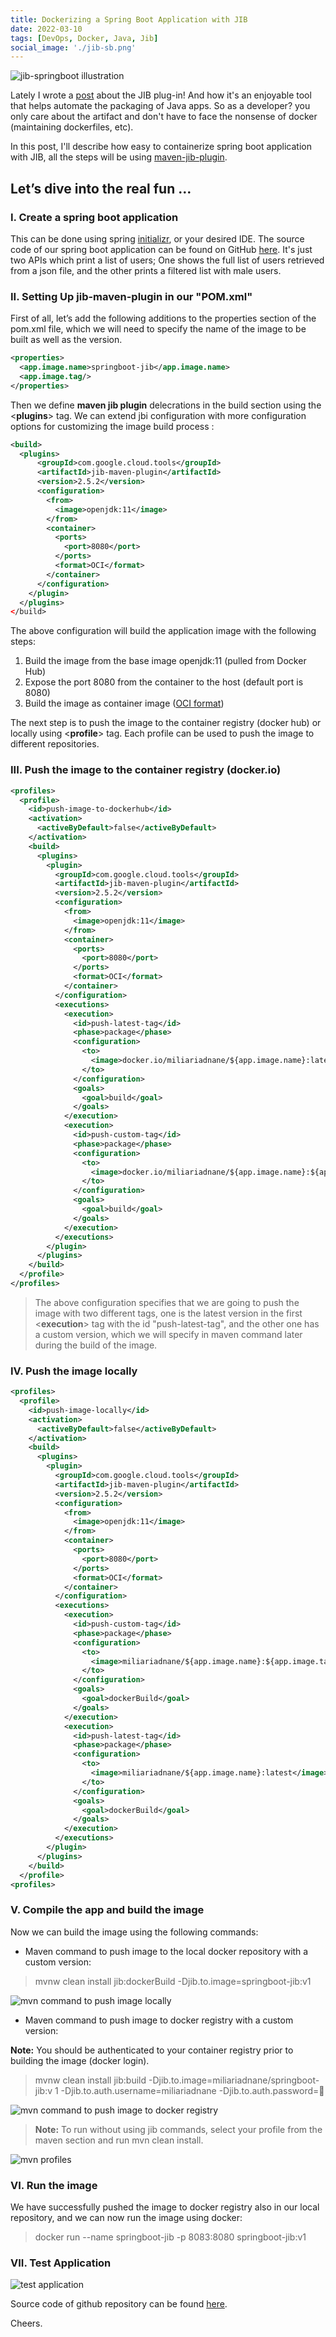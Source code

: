 ```yaml
---
title: Dockerizing a Spring Boot Application with JIB
date: 2022-03-10
tags: [DevOps, Docker, Java, Jib]
social_image: './jib-sb.png'
---
```


![jib-springboot illustration](./jib-sb.png)

Lately I wrote a [post](https://miliari.me/blog/2022/jib/speed-up-your-java-app-image-build-using-jib) about the JIB plug-in! And how it's an enjoyable tool that helps automate the packaging of Java apps. So as a developer? you only care about the artifact and don't have to face the nonsense of docker (maintaining dockerfiles, etc).

In this post, I'll describe how easy to containerize spring boot application with JIB, all the steps will be using [maven-jib-plugin](https://github.com/GoogleContainerTools/jib/tree/master/jib-maven-plugin).

## Let’s dive into the real fun …

### I. Create a spring boot application

This can be done using spring [initializr](https://start.spring.io/), or your desired IDE. The source code of our spring boot application can be found on GitHub [here](https://github.com/miliariadnane/spring-boot-jib). It's just two APIs which print a list of users; One shows the full list of users retrieved from a json file, and the other prints a filtered list with male users.

### II. Setting Up jib-maven-plugin in our "POM.xml"

First of all, let’s add the following additions to the properties section of the pom.xml file, which we will need to specify the name of the image to be built as well as the version.

```xml
<properties>
  <app.image.name>springboot-jib</app.image.name>
  <app.image.tag/>
</properties>
```

Then we define **maven jib plugin** delecrations in the build section using the <**plugins**> tag. We can extend jbi configuration with more configuration options for customizing the image build process :

```xml
<build>
  <plugins>
      <groupId>com.google.cloud.tools</groupId>
      <artifactId>jib-maven-plugin</artifactId>
      <version>2.5.2</version>
      <configuration>
        <from>
          <image>openjdk:11</image>
        </from>
        <container>
          <ports>
            <port>8080</port>
          </ports>
          <format>OCI</format>
        </container>
      </configuration>
    </plugin>
  </plugins>
</build>
```

The above configuration will build the application image with the following steps:

  1. Build the image from the base image openjdk:11 (pulled from Docker Hub)
  2. Expose the port 8080 from the container to the host (default port is 8080)
  3. Build the image as container image ([OCI format](https://github.com/opencontainers/image-spec))

The next step is to push the image to the container registry (docker hub) or locally using <**profile**> tag. Each profile can be used to push the image to different repositories.

### III. Push the image to the container registry (docker.io)

```xml
<profiles>
  <profile>
    <id>push-image-to-dockerhub</id>
    <activation>
      <activeByDefault>false</activeByDefault>
    </activation>
    <build>
      <plugins>
        <plugin>
          <groupId>com.google.cloud.tools</groupId>
          <artifactId>jib-maven-plugin</artifactId>
          <version>2.5.2</version>
          <configuration>
            <from>
              <image>openjdk:11</image>
            </from>
            <container>
              <ports>
                <port>8080</port>
              </ports>
              <format>OCI</format>
            </container>
          </configuration>
          <executions>
            <execution>
              <id>push-latest-tag</id>
              <phase>package</phase>
              <configuration>
                <to>
                  <image>docker.io/miliariadnane/${app.image.name}:latest</image>
                </to>
              </configuration>
              <goals>
                <goal>build</goal>
              </goals>
            </execution>
            <execution>
              <id>push-custom-tag</id>
              <phase>package</phase>
              <configuration>
                <to>
                  <image>docker.io/miliariadnane/${app.image.name}:${app.image.tag}</image>
                </to>
              </configuration>
              <goals>
                <goal>build</goal>
              </goals>
            </execution>
          </executions>
        </plugin>
      </plugins>
    </build>
  </profile>
</profiles>
```

> The above configuration specifies that we are going to push the image with two different tags, one is the latest version in the first <**execution**> tag with the id "push-latest-tag", and the other one has a custom version, which we will specify in maven command later during the build of the image.

### IV. Push the image locally

```xml
<profiles>
  <profile>
    <id>push-image-locally</id>
    <activation>
      <activeByDefault>false</activeByDefault>
    </activation>
    <build>
      <plugins>
        <plugin>
          <groupId>com.google.cloud.tools</groupId>
          <artifactId>jib-maven-plugin</artifactId>
          <version>2.5.2</version>
          <configuration>
            <from>
              <image>openjdk:11</image>
            </from>
            <container>
              <ports>
                <port>8080</port>
              </ports>
              <format>OCI</format>
            </container>
          </configuration>
          <executions>
            <execution>
              <id>push-custom-tag</id>
              <phase>package</phase>
              <configuration>
                <to>
                  <image>miliariadnane/${app.image.name}:${app.image.tag}</image>
                </to>
              </configuration>
              <goals>
                <goal>dockerBuild</goal>
              </goals>
            </execution>
            <execution>
              <id>push-latest-tag</id>
              <phase>package</phase>
              <configuration>
                <to>
                  <image>miliariadnane/${app.image.name}:latest</image>
                </to>
              </configuration>
              <goals>
                <goal>dockerBuild</goal>
              </goals>
            </execution>
          </executions>
        </plugin>
      </plugins>
    </build>
  </profile>
<profiles>
```	

### V. Compile the app and build the image

Now we can build the image using the following commands:

* Maven command to push image to the local docker repository with a custom version:

> mvnw clean install jib:dockerBuild -Djib.to.image=springboot-jib:v1

![mvn command to push image locally](./mvn-cmd-1.png)

* Maven command to push image to docker registry with a custom version:

**Note:** You should be authenticated to your container registry prior to building the image (docker login).

> mvnw clean install jib:build -Djib.to.image=miliariadnane/springboot-jib:v
1 -Djib.to.auth.username=miliariadnane -Djib.to.auth.password=🔑

![mvn command to push image to docker registry](./mvn-cmd-2.png)

> **Note:** To run without using jib commands, select your profile from the maven section and run mvn clean install.

![mvn profiles](./mvn-profiles.png)

### VI. Run the image

We have successfully pushed the image to docker registry also in our local repository, and we can now run the image using docker:

> docker run --name springboot-jib -p 8083:8080 springboot-jib:v1

### VII. Test Application

![test application](./test-app.png)

Source code of github repository can be found [here](https://github.com/miliariadnane/spring-boot-jib).

Cheers.